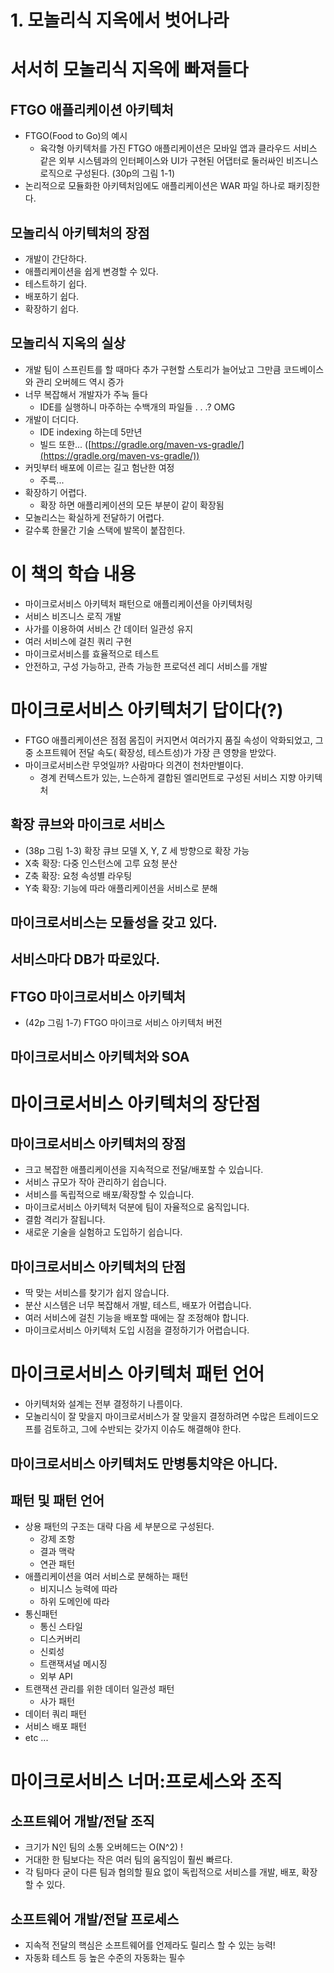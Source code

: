 # 1. 모놀리식 지옥에서 벗어나라

# 서서히 모놀리식 지옥에 빠져들다

## FTGO 애플리케이션 아키텍처

- FTGO(Food to Go)의 예시
  - 육각형 아키텍처를 가진 FTGO 애플리케이션은 모바일 앱과 클라우드 서비스 같은 외부 시스템과의 인터페이스와 UI가 구현된 어댑터로 둘러싸인 비즈니스 로직으로 구성된다. (30p의 그림 1-1)
- 논리적으로 모듈화한 아키텍처임에도 애플리케이션은 WAR 파일 하나로 패키징한다.

## 모놀리식 아키텍처의 장점

- 개발이 간단하다.
- 애플리케이션을 쉽게 변경할 수 있다.
- 테스트하기 쉽다.
- 배포하기 쉽다.
- 확장하기 쉽다.

## 모놀리식 지옥의 실상

- 개발 팀이 스프린트를 할 때마다 추가 구현할 스토리가 늘어났고 그만큼 코드베이스와 관리 오버헤드 역시 증가
- 너무 복잡해서 개발자가 주눅 들다
  - IDE를 실행하니 마주하는 수백개의 파일들 . . .? OMG
- 개발이 더디다.
  - IDE indexing 하는데 5만년
  - 빌드 또한... ([https://gradle.org/maven-vs-gradle/](https://gradle.org/maven-vs-gradle/))
- 커밋부터 배포에 이르는 길고 험난한 여정
  - 주륵...
- 확장하기 어렵다.
  - 확장 하면 애플리케이션의 모든 부분이 같이 확장됨
- 모놀리스는 확실하게 전달하기 어렵다.
- 갈수록 한물간 기술 스택에 발목이 붙잡힌다.

# 이 책의 학습 내용

- 마이크로서비스 아키텍처 패턴으로 애플리케이션을 아키텍처링
- 서비스 비즈니스 로직 개발
- 사가를 이용하여 서비스 간 데이터 일관성 유지
- 여러 서비스에 걸친 쿼리 구현
- 마이크로서비스를 효율적으로 테스트
- 안전하고, 구성 가능하고, 관측 가능한 프로덕션 레디 서비스를 개발

# 마이크로서비스 아키텍처기 답이다(?)

- FTGO 애플리케이션은 점점 몸집이 커지면서 여러가지 품질 속성이 악화되었고, 그중 소프트웨어 전달 속도( 확장성, 테스트성)가 가장 큰 영향을 받았다.
- 마이크로서비스란 무엇일까? 사람마다 의견이 천차만별이다.
  - 경계 컨텍스트가 있는, 느슨하게 결합된 엘리먼트로 구성된 서비스 지향 아키텍처

## 확장 큐브와 마이크로 서비스

- (38p 그림 1-3) 확장 큐브 모델 X, Y, Z 세 방향으로 확장 가능
- X축 확장: 다중 인스턴스에 고루 요청 분산
- Z축 확장: 요청 속성별 라우팅
- Y축 확장: 기능에 따라 애플리케이션을 서비스로 분해

## 마이크로서비스는 모듈성을 갖고 있다.

## 서비스마다 DB가 따로있다.

## FTGO 마이크로서비스 아키텍처

- (42p 그림 1-7) FTGO 마이크로 서비스 아키텍처 버전

## 마이크로서비스 아키텍처와 SOA

# 마이크로서비스 아키텍처의 장단점

## 마이크로서비스 아키텍처의 장점

- 크고 복잡한 애플리케이션을 지속적으로 전달/배포할 수 있습니다.
- 서비스 규모가 작아 관리하기 쉽습니다.
- 서비스를 독립적으로 배포/확장할 수 있습니다.
- 마이크로서비스 아키텍처 덕분에 팀이 자율적으로 움직입니다.
- 결함 격리가 잘됩니다.
- 새로운 기술을 실험하고 도입하기 쉽습니다.

## 마이크로서비스 아키텍처의 단점

- 딱 맞는 서비스를 찾기가 쉽지 않습니다.
- 분산 시스템은 너무 복잡해서 개발, 테스트, 배포가 어렵습니다.
- 여러 서비스에 걸친 기능을 배포할 때에는 잘 조정해야 합니다.
- 마이크로서비스 아키텍처 도입 시점을 결정하기가 어렵습니다.

# 마이크로서비스 아키텍처 패턴 언어

- 아키텍처와 설계는 전부 결정하기 나름이다.
- 모놀리식이 잘 맞을지 마이크로서비스가 잘 맞을지 결정하려면 수많은 트레이드오프를 검토하고, 그에 수반되는 갖가지 이슈도 해결해야 한다.

## 마이크로서비스 아키텍처도 만병통치약은 아니다.

## 패턴 및 패턴 언어

- 상용 패턴의 구조는 대략 다음 세 부분으로 구성된다.
  - 강제 조항
  - 결과 맥락
  - 연관 패턴
- 애플리케이션을 여러 서비스로 분해하는 패턴
  - 비지니스 능력에 따라
  - 하위 도메인에 따라
- 통신패턴
  - 통신 스타일
  - 디스커버리
  - 신뢰성
  - 트랜잭셔널 메시징
  - 외부 API
- 트랜잭션 관리를 위한 데이터 일관성 패턴
  - 사가 패턴
- 데이터 쿼리 패턴
- 서비스 배포 패턴
- etc ...

# 마이크로서비스 너머:프로세스와 조직

## 소프트웨어 개발/전달 조직

- 크기가 N인 팀의 소통 오버헤드는 O(N^2) !
- 거대한 한 팀보다는 작은 여러 팀의 움직임이 훨씬 빠르다.
- 각 팀마다 굳이 다른 팀과 협의할 필요 없이 독립적으로 서비스를 개발, 배포, 확장 할 수 있다.

## 소프트웨어 개발/전달 프로세스

- 지속적 전달의 핵심은 소프트웨어를 언제라도 릴리스 할 수 있는 능력!
- 자동화 테스트 등 높은 수준의 자동화는 필수
